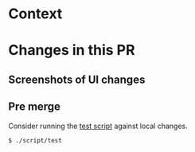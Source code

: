 # Context

<!-- Is there a JIRA ticket you can link to? -->

# Changes in this PR

## Screenshots of UI changes

## Pre merge

Consider running the [test script](https://github.com/ministryofjustice/hmpps-community-payback-ui/pull/119) against local changes.

```
$ ./script/test
```

